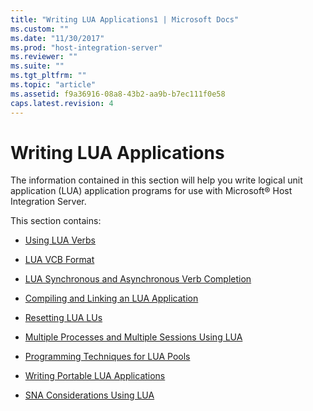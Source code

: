 ```yaml
---
title: "Writing LUA Applications1 | Microsoft Docs"
ms.custom: ""
ms.date: "11/30/2017"
ms.prod: "host-integration-server"
ms.reviewer: ""
ms.suite: ""
ms.tgt_pltfrm: ""
ms.topic: "article"
ms.assetid: f9a36916-08a8-43b2-aa9b-b7ec111f0e58
caps.latest.revision: 4
---
```

# Writing LUA Applications
The information contained in this section will help you write logical unit application (LUA) application programs for use with Microsoft® Host Integration Server.  
  
 This section contains:  
  
-   [Using LUA Verbs](#_sna_writing_lua_applications_lua)  
  
-   [LUA VCB Format](../HIS2010/lua-vcb-format2.md)  
  
-   [LUA Synchronous and Asynchronous Verb Completion](../HIS2010/lua-synchronous-and-asynchronous-verb-completion1.md)  
  
-   [Compiling and Linking an LUA Application](../HIS2010/compiling-and-linking-an-lua-application2.md)  
  
-   [Resetting LUA LUs](../HIS2010/resetting-lua-lus2.md)  
  
-   [Multiple Processes and Multiple Sessions Using LUA](../HIS2010/lua-multiple-processes-and-multiple-sessions2.md)  
  
-   [Programming Techniques for LUA Pools](../HIS2010/programming-techniques-for-lua-pools1.md)  
  
-   [Writing Portable LUA Applications](../HIS2010/writing-portable-lua-applications2.md)  
  
-   [SNA Considerations Using LUA](../HIS2010/sna-considerations-with-lua2.md)